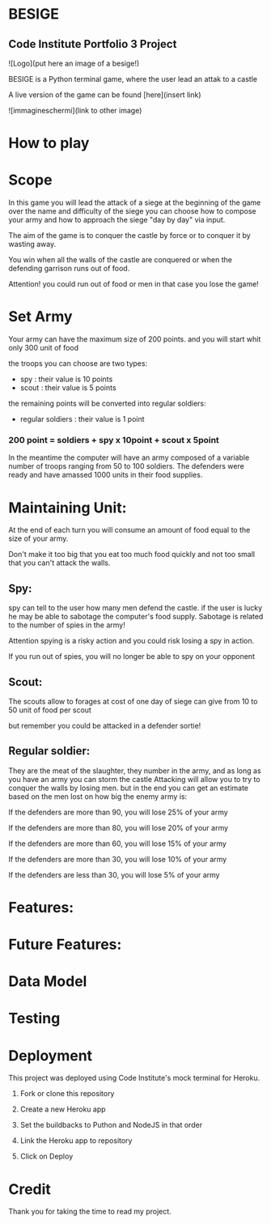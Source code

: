 # BESIGE 

## Code Institute Portfolio 3 Project

![Logo](put here an image of a besige!)

BESIGE is a Python terminal game, where the user lead an attak to a castle

A live version of the game can be found [here](insert link)

![immagineschermi](link to other image)

# How to play

# Scope

In this game you will lead the attack of a siege at the beginning of the game over the name and difficulty of the siege
you can choose how to compose your army and how to approach the siege "day by day" via input.

The aim of the game is to conquer the castle by force or to conquer it by wasting away.

You win when all the walls of the castle are conquered or when the defending garrison runs out of food.

Attention! you could run out of food or men in that case you lose the game!

# Set Army

Your army can have the maximum size of 200 points.
and you will start whit only 300 unit of food

the troops you can choose are two types:

- spy : their value is 10 points
- scout : their value is 5 points

the remaining points will be converted into regular soldiers:

- regular soldiers : their value is 1 point

### 200 point = soldiers + spy x 10point + scout x 5point

In the meantime the computer will have an army composed of a variable number of troops ranging from 50 to 100 soldiers.
The defenders were ready and have amassed 1000 units in their food supplies.

# Maintaining Unit:

At the end of each turn you will consume an amount of food equal to the size of your army.

Don't make it too big that you eat too much food quickly and not too small that you can't attack the walls.

## Spy:

spy can tell to the user how many men defend the castle.
if the user is lucky he may be able to sabotage the computer's food supply.
Sabotage is related to the number of spies in the army!

Attention spying is a risky action and you could risk losing a spy in action.

If you run out of spies, you will no longer be able to spy on your opponent

## Scout:

The scouts allow to forages at cost of one day of siege can give from 10 to 50 unit of food per scout

but remember you could be attacked in a defender sortie!
                        
## Regular soldier:

They are the meat of the slaughter, they number in the army, and as long as you have an army you can storm the castle
Attacking will allow you to try to conquer the walls by losing men.
but in the end you can get an estimate based on the men lost on how big the enemy army is:

If the defenders are more than 90, you will lose 25% of your army

If the defenders are more than 80, you will lose 20% of your army

If the defenders are more than 60, you will lose 15% of your army

If the defenders are more than 30, you will lose 10% of your army

If the defenders are less than 30, you will lose 5% of your army


# Features:
# Future Features:

# Data Model

# Testing

# Deployment

This project was deployed using Code Institute's mock terminal for Heroku.

1. Fork or clone this repository

2. Create a new Heroku app

3. Set the buildbacks to Puthon and NodeJS in that order

4. Link the Heroku app to repository

5. Click on Deploy


# Credit

Thank you for taking the time to read my project. 